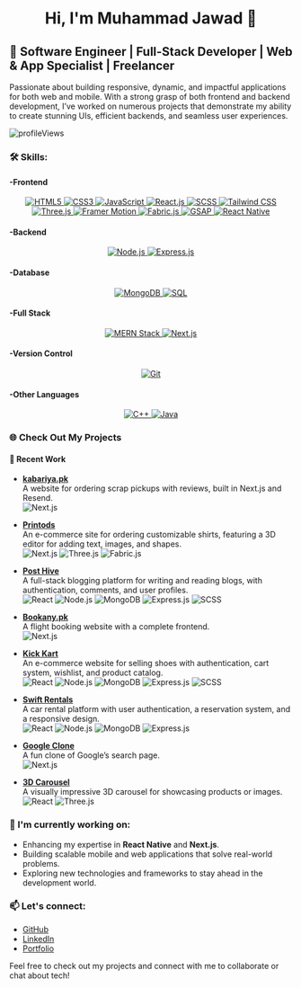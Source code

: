 <h1 align="center">Hi, I'm Muhammad Jawad 👋</h1>


## 🚀 Software Engineer | Full-Stack Developer | Web & App Specialist | Freelancer

Passionate about building responsive, dynamic, and impactful applications for both web and mobile. With a strong grasp of both frontend and backend development, I’ve worked on numerous projects that demonstrate my ability to create stunning UIs, efficient backends, and seamless user experiences.

 <img src="https://img.shields.io/endpoint?url=https%3A%2F%2Fhits.dwyl.com%2FMjawad12%2FMjawad12.json%3Fcolor%3D#1571AC" alt="profileViews" />

### 🛠 Skills:

#### -Frontend
<p align="center">
  <a href="https://developer.mozilla.org/en-US/docs/Web/HTML" target="_blank">
    <img src="https://img.shields.io/badge/HTML5-E34F26?style=for-the-badge&logo=html5&logoColor=white" alt="HTML5" />
  </a>
  <a href="https://developer.mozilla.org/en-US/docs/Web/CSS" target="_blank">
    <img src="https://img.shields.io/badge/CSS3-1572B6?style=for-the-badge&logo=css3&logoColor=white" alt="CSS3" />
  </a>
  <a href="https://developer.mozilla.org/en-US/docs/Web/JavaScript" target="_blank">
    <img src="https://img.shields.io/badge/JavaScript-F7DF1E?style=for-the-badge&logo=javascript&logoColor=black" alt="JavaScript" />
  </a>
  <a href="https://reactjs.org/docs/getting-started.html" target="_blank">
    <img src="https://img.shields.io/badge/React-20232A?style=for-the-badge&logo=react&logoColor=61DAFB" alt="React.js" />
  </a>
  <a href="https://sass-lang.com/documentation" target="_blank">
    <img src="https://img.shields.io/badge/SCSS-CC6699?style=for-the-badge&logo=sass&logoColor=white" alt="SCSS" />
  </a>
  <a href="https://tailwindcss.com/docs" target="_blank">
    <img src="https://img.shields.io/badge/TailwindCSS-06B6D4?style=for-the-badge&logo=tailwindcss&logoColor=white" alt="Tailwind CSS" />
  </a>
  <a href="https://threejs.org/docs/index.html#manual/en/introduction/Creating-a-scene" target="_blank">
    <img src="https://img.shields.io/badge/Three.js-000000?style=for-the-badge&logo=three.js&logoColor=white" alt="Three.js" />
  </a>
  <a href="https://www.framer.com/docs/" target="_blank">
    <img src="https://img.shields.io/badge/Framer_Motion-0055FF?style=for-the-badge&logo=framer&logoColor=white" alt="Framer Motion" />
  </a>
  <a href="http://fabricjs.com/docs/" target="_blank">
    <img src="https://img.shields.io/badge/Fabric.js-019FCE?style=for-the-badge&logoColor=white" alt="Fabric.js" />
  </a>
  <a href="https://greensock.com/docs/" target="_blank">
    <img src="https://img.shields.io/badge/GSAP-88CE02?style=for-the-badge&logo=greensock&logoColor=white" alt="GSAP" />
  </a>
  <a href="https://reactnative.dev/docs/getting-started" target="_blank">
    <img src="https://img.shields.io/badge/React_Native-20232A?style=for-the-badge&logo=react&logoColor=61DAFB" alt="React Native" />
  </a>
</p>

#### -Backend
<p align="center">
  <a href="https://nodejs.org/en/docs/" target="_blank">
    <img src="https://img.shields.io/badge/Node.js-339933?style=for-the-badge&logo=nodedotjs&logoColor=white" alt="Node.js" />
  </a>
  <a href="https://expressjs.com/en/starter/installing.html" target="_blank">
    <img src="https://img.shields.io/badge/Express.js-000000?style=for-the-badge&logo=express&logoColor=white" alt="Express.js" />
  </a>
</p>

#### -Database
<p align="center">
  <a href="https://www.mongodb.com/docs/" target="_blank">
    <img src="https://img.shields.io/badge/MongoDB-4EA94B?style=for-the-badge&logo=mongodb&logoColor=white" alt="MongoDB" />
  </a>
  <a href="https://www.postgresql.org/docs/" target="_blank">
    <img src="https://img.shields.io/badge/SQL-4479A1?style=for-the-badge&logo=postgresql&logoColor=white" alt="SQL" />
  </a>
</p>

#### -Full Stack
<p align="center">
  <a href="https://www.mongodb.com/mern-stack" target="_blank">
    <img src="https://img.shields.io/badge/MERN-3C3C3D?style=for-the-badge&logo=react&logoColor=white" alt="MERN Stack" />
  </a>
  <a href="https://nextjs.org/docs" target="_blank">
    <img src="https://img.shields.io/badge/Next.js-000000?style=for-the-badge&logo=nextdotjs&logoColor=white" alt="Next.js" />
  </a>
</p>

#### -Version Control
<p align="center">
  <a href="https://git-scm.com/doc" target="_blank">
    <img src="https://img.shields.io/badge/Git-F05032?style=for-the-badge&logo=git&logoColor=white" alt="Git" />
  </a>
</p>

#### -Other Languages
<p align="center">
  <a href="https://en.cppreference.com/w/" target="_blank">
    <img src="https://img.shields.io/badge/C++-00599C?style=for-the-badge&logo=c%2B%2B&logoColor=white" alt="C++" />
  </a>
  <a href="https://www.oracle.com/java/technologies/javase/docs/api/" target="_blank">
    <img src="https://img.shields.io/badge/Java-007396?style=for-the-badge&logo=java&logoColor=white" alt="Java" />
  </a>
</p>

### 🌐 Check Out My Projects

#### 🚀 Recent Work

- **[kabariya.pk](https://kabariya.pk/)**  
  A website for ordering scrap pickups with reviews, built in Next.js and Resend.  
  ![Next.js](https://img.shields.io/badge/Next.js-000000?style=flat&logo=nextdotjs&logoColor=white)

- **[Printods](https://printods.com/)**  
  An e-commerce site for ordering customizable shirts, featuring a 3D editor for adding text, images, and shapes.  
  ![Next.js](https://img.shields.io/badge/Next.js-000000?style=flat&logo=nextdotjs&logoColor=white) ![Three.js](https://img.shields.io/badge/Three.js-000000?style=flat&logo=three.js&logoColor=white) ![Fabric.js](https://img.shields.io/badge/Fabric.js-EA2D26?style=flat&logo=fabric.js&logoColor=white)

- **[Post Hive](https://posthive-phi.vercel.app/)**  
  A full-stack blogging platform for writing and reading blogs, with authentication, comments, and user profiles.  
  ![React](https://img.shields.io/badge/React-61DAFB?style=flat&logo=react&logoColor=white) ![Node.js](https://img.shields.io/badge/Node.js-8CC84B?style=flat&logo=node.js&logoColor=white) ![MongoDB](https://img.shields.io/badge/MongoDB-47A248?style=flat&logo=mongodb&logoColor=white) ![Express.js](https://img.shields.io/badge/Express.js-000000?style=flat&logo=express&logoColor=white) ![SCSS](https://img.shields.io/badge/SCSS-CC6699?style=flat&logo=sass&logoColor=white)

- **[Bookany.pk](https://bookany.pk/)**  
  A flight booking website with a complete frontend.  
  ![Next.js](https://img.shields.io/badge/Next.js-000000?style=flat&logo=nextdotjs&logoColor=white)

- **[Kick Kart](https://kickkart.vercel.app/)**  
  An e-commerce website for selling shoes with authentication, cart system, wishlist, and product catalog.  
  ![React](https://img.shields.io/badge/React-61DAFB?style=flat&logo=react&logoColor=white) ![Node.js](https://img.shields.io/badge/Node.js-8CC84B?style=flat&logo=node.js&logoColor=white) ![MongoDB](https://img.shields.io/badge/MongoDB-47A248?style=flat&logo=mongodb&logoColor=white) ![Express.js](https://img.shields.io/badge/Express.js-000000?style=flat&logo=express&logoColor=white) ![SCSS](https://img.shields.io/badge/SCSS-CC6699?style=flat&logo=sass&logoColor=white)

- **[Swift Rentals](https://swift-rentals.vercel.app/)**  
  A car rental platform with user authentication, a reservation system, and a responsive design.  
  ![React](https://img.shields.io/badge/React-61DAFB?style=flat&logo=react&logoColor=white) ![Node.js](https://img.shields.io/badge/Node.js-8CC84B?style=flat&logo=node.js&logoColor=white) ![MongoDB](https://img.shields.io/badge/MongoDB-47A248?style=flat&logo=mongodb&logoColor=white) ![Express.js](https://img.shields.io/badge/Express.js-000000?style=flat&logo=express&logoColor=white)

- **[Google Clone](https://google-clone-pied-seven.vercel.app/)**  
  A fun clone of Google’s search page.  
  ![Next.js](https://img.shields.io/badge/Next.js-000000?style=flat&logo=nextdotjs&logoColor=white)

- **[3D Carousel](https://fruity-omega.vercel.app/)**  
  A visually impressive 3D carousel for showcasing products or images.  
  ![React](https://img.shields.io/badge/React-61DAFB?style=flat&logo=react&logoColor=white) ![Three.js](https://img.shields.io/badge/Three.js-000000?style=flat&logo=three.js&logoColor=white)

### 🌱 I'm currently working on:
- Enhancing my expertise in **React Native** and **Next.js**.
- Building scalable mobile and web applications that solve real-world problems.
- Exploring new technologies and frameworks to stay ahead in the development world.

### 📫 Let's connect:
- [GitHub](https://github.com/YourGitHubUsername)
- [LinkedIn](https://www.linkedin.com/in/YourLinkedInProfile/)
- [Portfolio](https://YourPortfolio.com)

Feel free to check out my projects and connect with me to collaborate or chat about tech!
